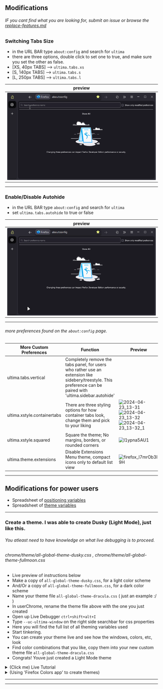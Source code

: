 ## Modifications




###### IF you cant find what you are looking for, submit an issue or browse the [replace-features.md](replace-features.md)

### Switching Tabs Size

- in the URL BAR type `about:config` and search for `ultima`
- there are three options, double click to set one to true, and make sure you set the other as false.
- [XS, 40px TABS] --> `ultima.tabs.xs`
- [S, 140px TABS] --> `ultima.tabs.s`
- [L, 250px TABS] --> `ultima.tabs.l`

| preview                                      |
|----------------------------------------------|
| ![tabsizechange](preview/tabsizechange.gif)  |

---

### Enable/Disable Autohide

- in the URL BAR type `about:config` and search for `ultima`
- set `ultima.tabs.autohide` to true or false

| preview                                      |
|----------------------------------------------|
| ![tabsize](preview/autohideon.gif)           |

---

###### more preferences found on the `about:config` page.

| More Custom Preferences          | Function            | Preview             |
|----------------------------------|---------------------|---------------------|
| ultima.tabs.vertical             | Completely remove the tabs panel, for users who rather use an extension like sidebery/treestyle. This preference can be paired with 'ultima.sidebar.autohide' |  |
| ultima.xstyle.containertabs      | There are three styling options for how container tabs look, change them and pick to your liking | ![2024-04-23_13-31](https://github.com/soulhotel/FF-ULTIMA/assets/155501797/6b867554-6e9c-41a3-9c96-9ebc14d15b42) ![2024-04-23_13-32](https://github.com/soulhotel/FF-ULTIMA/assets/155501797/15fb335d-e9fa-402e-83a9-0ddd67581f94) ![2024-04-23_13-32_1](https://github.com/soulhotel/FF-ULTIMA/assets/155501797/afda38b4-5c4b-4093-b98f-63c138af2023) |
| ultima.xstyle.squared            | Square the theme; No margins, borders, or rounded corners | ![l1ypna5AU1](https://github.com/soulhotel/FF-ULTIMA/assets/155501797/51c5733d-b394-4a88-a0aa-4a643d03a82c) |
| ultima.theme.extensions          | Disable Extensions Menu theme, compact icons only to default list view |![firefox_l7mrOb3I9H](https://github.com/soulhotel/FF-ULTIMA/assets/155501797/43181381-ff46-4ed5-b6a7-cd4cbdfddbd4)|

---

## Modifications for power users
- Spreadsheet of [positioning variables](var-pos.html)
- Spreadsheet of  [theme variables](var-pos.html)

---

### Create a theme. I was able to create Dusky (Light Mode), just like this.
###### You atleast need to have knowledge on what live debugging is to proceed.
###### chrome/theme/all-global-theme-dusky.css , chrome/theme/all-global-theme-fullmoon.css

- Live preview of instructions below
- Make a copy of `all-global-theme-dusky.css`, for a light color scheme
- And/Or a copy of `all-global-theme-fullmoon.css`, for a dark color scheme
- Name your theme file `all-global-theme-dracula.css` ( just an example :/ )
- In userChrome, rename the theme file above with the one you just created
- Open up Live Debugger `ctrl+shift+alt+I`
- Type `--uc-ultima-window` on the right side searchbar for css properties
- Here you will find the full list of all theming variables used
- Start tinkering.
- You can create your theme live and see how the windows, colors, etc, look
- Find color combinations that you like, copy them into your new custom theme file `all-global-theme-dracula.css`
- Congrats! Youve just created a Light Mode theme

<details>
  <summary>(Click me) Live Tutorial</summary>

![tabsizechange](preview/createtheme.gif)
![tabsize](preview/createthemelive.gif)
</details>

<details>
  <summary>(Using 'Firefox Colors app' to create themes)</summary>

###### Did this in 2 minutes, just showing that it is definitely possible.
![Screenshot_1](https://github.com/soulhotel/FF-CSS-ULTIMA/assets/155501797/50ede808-227d-4ef0-b49b-692c8cf70b64)
</details>

---



---
